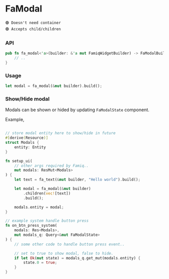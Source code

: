 # FaModal

```
🟢 Doesn't need container
🟢 Accepts child/children
```

### API
```rust
pub fn fa_modal<'a>(builder: &'a mut FamiqWidgetBuilder) -> FaModalBuilder<'a> {
    // ..
}
```

### Usage
```rust
let modal = fa_modal(&mut builder).build();
```

### Show/Hide modal
Modals can be shown or hided by updating `FaModalState` component.

Example,
```rust

// store modal entity here to show/hide in future
#[derive(Resource)]
struct Modals {
    entity: Entity
}

fn setup_ui(
    // other args required by Famiq..
    mut modals: ResMut<Modals>
) {
    let text = fa_text(&mut builder, "Hello world").build();

    let modal = fa_modal(&mut builder)
        .children(vec![text])
        .build();

    modals.entity = modal;
}

// example system handle button press
fn on_btn_press_system(
    modals: Res<Modals>,
    mut modals_q: Query<&mut FaModalState>
) {
    // some other code to handle button press event..

    // set to true to show modal, false to hide.
    if let Ok(mut state) = modals_q.get_mut(modals.entity) {
        state.0 = true;
    }
}
```
